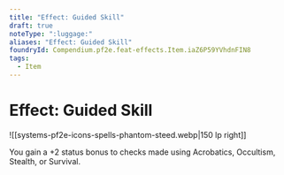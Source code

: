 ```yaml
---
title: "Effect: Guided Skill"
draft: true
noteType: ":luggage:"
aliases: "Effect: Guided Skill"
foundryId: Compendium.pf2e.feat-effects.Item.iaZ6P59YVhdnFIN8
tags:
  - Item
---
```


# Effect: Guided Skill
![[systems-pf2e-icons-spells-phantom-steed.webp|150 lp right]]

You gain a +2 status bonus to checks made using Acrobatics, Occultism, Stealth, or Survival.

